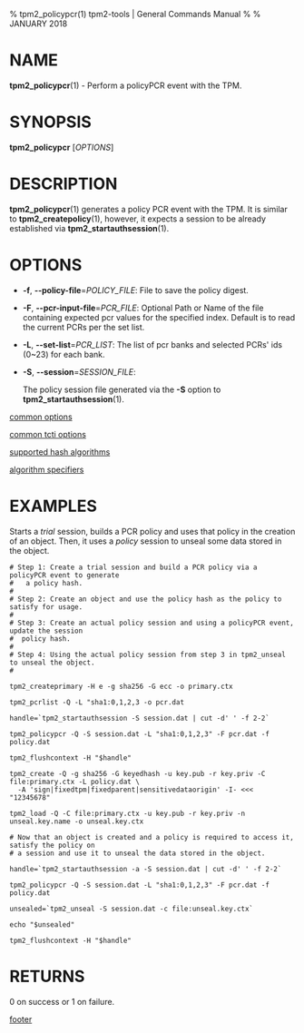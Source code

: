 % tpm2_policypcr(1) tpm2-tools | General Commands Manual
%
% JANUARY 2018

# NAME

**tpm2_policypcr**(1) - Perform a policyPCR event with the TPM.

# SYNOPSIS

**tpm2_policypcr** [*OPTIONS*]

# DESCRIPTION

**tpm2_policypcr**(1) generates a policy PCR event with the TPM. It is similar
to **tpm2_createpolicy**(1), however, it expects a session to be already
established via **tpm2_startauthsession**(1).

# OPTIONS

  * **-f**, **--policy-file**=_POLICY\_FILE_:
    File to save the policy digest.

  * **-F**, **--pcr-input-file**=_PCR\_FILE_:
    Optional Path or Name of the file containing expected pcr values for the
    specified index. Default is to read the current PCRs per the set list.

  * **-L**, **--set-list**=_PCR\_LIST_:
    The list of pcr banks and selected PCRs' ids (0~23) for each bank.

  * **-S**, **--session**=_SESSION_FILE_:

    The policy session file generated via the **-S** option to
    **tpm2_startauthsession**(1).

[common options](common/options.md)

[common tcti options](common/tcti.md)

[supported hash algorithms](common/hash.md)

[algorithm specifiers](common/alg.md)

# EXAMPLES

Starts a *trial* session, builds a PCR policy and uses that policy in the creation of an object.
Then, it uses a *policy* session to unseal some data stored in the object.
```
# Step 1: Create a trial session and build a PCR policy via a policyPCR event to generate
#   a policy hash.
#
# Step 2: Create an object and use the policy hash as the policy to satisfy for usage.
#
# Step 3: Create an actual policy session and using a policyPCR event, update the session
#  policy hash.
#
# Step 4: Using the actual policy session from step 3 in tpm2_unseal to unseal the object.
#

tpm2_createprimary -H e -g sha256 -G ecc -o primary.ctx

tpm2_pcrlist -Q -L "sha1:0,1,2,3 -o pcr.dat

handle=`tpm2_startauthsession -S session.dat | cut -d' ' -f 2-2`

tpm2_policypcr -Q -S session.dat -L "sha1:0,1,2,3" -F pcr.dat -f policy.dat

tpm2_flushcontext -H "$handle"

tpm2_create -Q -g sha256 -G keyedhash -u key.pub -r key.priv -C file:primary.ctx -L policy.dat \
  -A 'sign|fixedtpm|fixedparent|sensitivedataorigin' -I- <<< "12345678"

tpm2_load -Q -C file:primary.ctx -u key.pub -r key.priv -n unseal.key.name -o unseal.key.ctx

# Now that an object is created and a policy is required to access it, satisfy the policy on
# a session and use it to unseal the data stored in the object.

handle=`tpm2_startauthsession -a -S session.dat | cut -d' ' -f 2-2`

tpm2_policypcr -Q -S session.dat -L "sha1:0,1,2,3" -F pcr.dat -f policy.dat

unsealed=`tpm2_unseal -S session.dat -c file:unseal.key.ctx`

echo "$unsealed"

tpm2_flushcontext -H "$handle"
```

# RETURNS

0 on success or 1 on failure.

[footer](common/footer.md)
